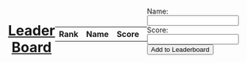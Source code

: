 <html>
<head>
  <style>
    body {
      display: flex;
      justify-content: center;
      align-items: center;
      height: 100vh;
      margin: 0;
    }
    h1 {
      text-align: center;
      text-decoration: underline;
    }
  </style>
  <title>Leaderboard</title>
  <link rel="stylesheet" href="leaderboard.css">
</head>
<body>
  <h1>Leader Board</h1>

  <table id="leaderboard">
    <tr>
      <th>Rank</th>
      <th>Name</th>
      <th>Score</th>
      <th>Action</th>
    </tr>
  </table>

  <form id="addForm">
    <label for="nameInput">Name:</label>
    <input type="text" id="nameInput" required>
    <label for="scoreInput">Score:</label>
    <input type="number" id="scoreInput" required>
    <button type="submit">Add to Leaderboard</button>
  </form>
    <script language = "JavaScript">
    var myFilms = [];
    const url = "https://ctrpe.duckdns.org/api/leaderboard/";//getting url for API
    const post_url = url+"create"//different urls for create, read, and delete functionality
    const delete_url = url+"delete/";
    const update_url = url+"update";
    const get_options = {
      method: 'GET', // *GET, POST, PUT, DELETE, etc.
      mode: 'cors', // no-cors, *cors, same-origin
      cache: 'default', // *default, no-cache, reload, force-cache, only-if-cached
      credentials: 'omit', // include, *same-origin, omit
      headers: { 
         'Content-Type': 'application/json'                
      },
    };
    function convertToEmbedUrl(url) {
      let regex = /^.*(youtu.be\/|v\/|u\/\w\/|embed\/|watch\?v=|\&v=)([^#\&\?]*).*/;
      let match = url.match(regex);
    
      if (match && match[2].length == 11) {
        return `https://www.youtube.com/embed/${match[2]}`;
      } else {
        return "https://www.youtube.com/embed/dQw4w9WgXcQ";
      }
    }
    
    function deleteHelper(){
      deleteFilms(document.getElementById('Delname').value);
    }
    function postFilms(){//function to add a new country to the API, excecuted when a user types a country into the text box and hits the check button
      const options = {
          method: 'POST',
          headers: {
              'Content-Type': 'application/json'
          },
          body: JSON.stringify({
              name: document.getElementById("Name").value,
              year: document.getElementById("Year").value,
              epcount: document.getElementById("Epcount").value,
              language: document.getElementById("Language").value,
              trailer: document.getElementById("Trailer").value,
              eplist: document.getElementById("Eplist").value,
          })
      }
      fetch(post_url, options)
        .then(response => {
            if(response.status !== 200){
                return;
            }
            response.json().then(data=>{
                
                fetchFilms()
            })
        })
      }
 
    function deleteFilms(name){//method to delete countries from the API when program is all finished
          const options = {
              method: 'DELETE'
          }
          const full_url = delete_url+name
    
          fetch(full_url, options)
              .then(response => {
                  if(response.status !== 200){
                      return;
                  }
                  response.json().then(data=>{
                      fetchFilms()
                  })
              })
    }
    
    function updateFilms(){//method to delete countries from the API when program is all finished
      const options = {
        method: 'PUT',
        headers: {
          'Content-Type': 'application/json'
        },
        body: JSON.stringify({
            name: document.getElementById("Newname").value,
            epcount: document.getElementById("Newepcount").value,
            eps: document.getElementById("Neweplist").value,
        })
      }
      const full_url = update_url
​
      fetch(full_url, options)
          .then(response => {
              if(response.status !== 200){
                  return;
              }
              response.json().then(data=>{
                  fetchFilms()
              })
          })
}
 
    function fetchFilms(){//Fetch list of countries from API to print at the end and compare when a new country to add to see if it's already been guessed
          //console.log("test")
          for(let i = document.getElementById("Films").rows.length-1; i > 0; i--){
            document.getElementById("Films").deleterow(i);
          }
          fetch(url, get_options)
              .then(response => {
                  if(response.status !== 200){
                      return;
                  }
                  response.json().then(data=>{
                      //myFilms = []
                      for(const row of data){
                        let newarray = [row.name,row.year,row.language,row.epcount,row.eplist,row.trailer];
                        let myrow = document.getElementById("Films").insertRow(-1);
                        let mytrailer = document.createElement("iframe");
                        //<iframe width="560" height="315" src="https://www.youtube.com/embed/VIDEO_ID_HERE" title="YouTube video player" frameborder="0" allow="accelerometer; autoplay; clipboard-write; encrypted-media; gyroscope; picture-in-picture" allowfullscreen></iframe>
                        //document.write("ghbsrhbvhugshoh");
                        mytrailer.setAttribute("height","300");
                        mytrailer.setAttribute("width","400");
                        mytrailer.setAttribute("src",convertToEmbedUrl(row.trailer));
                        mytrailer.setAttribute("frameborder","0");
                        mytrailer.setAttribute("allow","accelerometer; autoplay; clipboard-write; encrypted-media; gyroscope; picture-in-picture");
                        mytrailer.setAttribute("allowfullscreen",true);
                        myrow.insertCell(0).innerHTML = row.name;
                        myrow.insertCell(1).innerHTML = row.year;
                        myrow.insertCell(2).innerHTML = row.language;
                        myrow.insertCell(3).innerHTML = row.epcount;
                        myrow.insertCell(4).innerHTML = row.eplist;
                        myrow.insertCell(5).appendChild(mytrailer);
                        //myFilms.push(newarray);
                        //document.write(myFilms.length)
                      }
                  })
              })     
    }
    fetchFilms();
    //document.write(myFilms.length)
    //for(let i = 0; i < myFilms.length; i++){
​
    //}
    //document.write(myFilms.length);
​
  </script>
<!--
  <script>
    // Function to fetch leaderboard data from the server
    function fetchLeaderboardData() {
      fetch('http://ctrpe.duckdns.org/leaderboard')
        .then(response => response.json())
        .then(data => {
          leaderboardData = data;
          generateLeaderboard();
        })
        .catch(error => console.error('Error:', error));
    }
    // Function to update the server with the modified leaderboard data
    function updateLeaderboardData() {
      fetch('http://ctrpe.duckdns.org/api/leaderboard/update', {
        method: 'PUT',
        headers: {
          'Content-Type': 'application/json'
        },
        body: JSON.stringify(leaderboardData)
      })
        .then(response => response.json())
        .then(data => console.log('Success:', data))
        .catch(error => console.error('Error:', error));
    }
    // Define an empty array to hold the leaderboard data
    var leaderboardData = [];
    // Function to generate the leaderboard table based on the data
    function generateLeaderboard() {
      // Get the leaderboard table element from the HTML
      var leaderboardTable = document.getElementById("leaderboard");
      // Remove all rows from the table except the header
      while (leaderboardTable.rows.length > 1) {
        leaderboardTable.deleteRow(1);
      }
      // Iterate over the leaderboard data and create rows for each entry
      leaderboardData.forEach(function(entry) {
        // Create a new row in the table
        var row = leaderboardTable.insertRow();
        // Create cells for rank, name, score, and action
        var rankCell = row.insertCell(0);
        var nameCell = row.insertCell(1);
        var scoreCell = row.insertCell(2);
        var actionCell = row.insertCell(3);
        // Set the content of each cell to the corresponding data in the entry
        rankCell.textContent = entry.rank;
        nameCell.textContent = entry.name;
        scoreCell.textContent = entry.score;
        // Create an update button and attach a click event listener to call the updateEntry function
        var updateButton = document.createElement("button");
        updateButton.textContent = "Update";
        updateButton.addEventListener("click", function() {
          // Call updateEntry function with the rank of the entry to be updated
          updateEntry(entry.rank);
        });
        actionCell.appendChild(updateButton);
        // Create a delete button and attach a click event listener to call the deleteEntry function
        var deleteButton = document.createElement("button");
        deleteButton.textContent = "Delete";
        deleteButton.addEventListener("click", function() {
          deleteEntry(entry.rank);
        });
        actionCell.appendChild(deleteButton);
      });
    }
    // Function to delete an entry from the leaderboard based on its rank
    function deleteEntry(rank) {
      // Find the index of the entry with the given rank in the leaderboard data
      var index = leaderboardData.findIndex(function(entry) {
        return entry.rank === rank;
      });
      // If the entry is found, remove it from the leaderboard data, update ranks, regenerate the leaderboard, and update the server
      if (index !== -1) {
        leaderboardData.splice(index, 1);
        updateRanks();
        generateLeaderboard();
        updateLeaderboardData();
      }
    }
    // Function to update an entry in the leaderboard based on its rank
    function updateEntry(rank) {
      // Find the index of the entry with the given rank in the leaderboard data
      var index = leaderboardData.findIndex(function(entry) {
        return entry.rank === rank;
      });
      // If the entry is found, prompt the user for the updated score and update the entry
      if (index !== -1) {
        var updatedScore = prompt("Enter the updated score for " + leaderboardData[index].name + ":");
        if (updatedScore !== null && !isNaN(updatedScore)) {
          leaderboardData[index].score = parseInt(updatedScore);
          leaderboardData.sort(function(a, b) {
            return a.score - b.score;
          });
          updateRanks();
          generateLeaderboard();
          updateLeaderboardData();
        }
      }
    }
    // Function to update the ranks of all entries in the leaderboard
    function updateRanks() {
      leaderboardData.forEach(function(entry, index) {
        entry.rank = index + 1;
      });
    }
    // Function to add a new entry to the leaderboard based on user input
    function addToLeaderboard() {
      // Get the name and score inputs from the HTML
      var nameInput = document.getElementById("nameInput").value;
      var scoreInput = document.getElementById("scoreInput").value;
      // Create a new entry object with rank 0, name from the input, and score from the input
      var newEntry = {
        rank: 0,
        name: nameInput,
        score: parseInt(scoreInput)
      };
      // Add the new entry to the leaderboard data, update ranks, regenerate the leaderboard, and update the server
      leaderboardData.push(newEntry);
      leaderboardData.sort(function(a, b) {
        return a.score - b.score;
      });
      updateRanks();
      generateLeaderboard();
      updateLeaderboardData();
      // Reset the input fields
      document.getElementById("nameInput").value = "";
      document.getElementById("scoreInput").value = "";
    }
    // Get the add form element from the HTML
    var addForm = document.getElementById("addForm");
    // Attach a submit event listener to the form to call the addToLeaderboard function
    addForm.addEventListener("submit", function(event) {
      event.preventDefault();
      addToLeaderboard();
    });
    // Fetch leaderboard data when the page loads
    fetchLeaderboardData();
  </script> -->
  
</body>
</html>


<!-- <html>
<head>
  <style>
    body {
      display: flex;
      justify-content: center;
      align-items: center;
      height: 100vh;
      margin: 0;
    }
    h1 {
      text-align: center;
      text-decoration: underline;
    }
  </style>
</head>
<body>
  <h1>Leader Board</h1>
</body>
</html>
<head>
  <title>Leaderboard</title>
  <link rel="stylesheet" href="leaderboard.css">
</head>
<body>
  <table id="leaderboard">
    <tr>
      <th>Rank</th>
      <th>Name</th>
      <th>Score</th>
      <th>Action</th>
    </tr>
  </table>
  <form id="addForm">
    <label for="nameInput">Name:</label>
    <input type="text" id="nameInput" required>
    <label for="scoreInput">Score:</label>
    <input type="number" id="scoreInput" required>
    <button type="submit">Add to Leaderboard</button>
  </form>
  <script>
    // Define an array of leaderboard data containing objects representing players and their scores
    var leaderboardData = [
      { rank: 1, name: "Chinmay", score: 100 },
      { rank: 2, name: "Raunak", score: 90 },
      { rank: 3, name: "Paaras", score: 80 },
      { rank: 4, name: "Ederick", score: 70 },
      { rank: 5, name: "Tannay", score: 60 },
      { rank: 6, name: "Qais", score: 50 }
    ];
    // Function to generate the leaderboard table based on the data
    function generateLeaderboard() {
      // Get the leaderboard table element from the HTML
      var leaderboardTable = document.getElementById("leaderboard");
      // Remove all rows from the table except the header
      while (leaderboardTable.rows.length > 1) {
        leaderboardTable.deleteRow(1);
      }
      // Iterate over the leaderboard data and create rows for each entry
      leaderboardData.forEach(function(entry) {
        // Create a new row in the table
        var row = leaderboardTable.insertRow();
        // Create cells for rank, name, score, and action
        var rankCell = row.insertCell(0);
        var nameCell = row.insertCell(1);
        var scoreCell = row.insertCell(2);
        var actionCell = row.insertCell(3);
        // Set the content of each cell to the corresponding data in the entry
        rankCell.textContent = entry.rank;
        nameCell.textContent = entry.name;
        scoreCell.textContent = entry.score;
        // Create an update button and attach a click event listener to call the updateEntry function
        var updateButton = document.createElement("button");
        updateButton.textContent = "Update";
        updateButton.addEventListener("click", function() {
          // Call updateEntry function with the rank of the entry to be updated
          updateEntry(entry.rank);
        });
        actionCell.appendChild(updateButton);
        // Create a delete button and attach a click event listener to call the deleteEntry function
        var deleteButton = document.createElement("button");
        deleteButton.textContent = "Delete";
        deleteButton.addEventListener("click", function() {
          deleteEntry(entry.rank);
        });
        actionCell.appendChild(deleteButton);
      });
    }
    // Function to delete an entry from the leaderboard based on its rank
    function deleteEntry(rank) {
      // Find the index of the entry with the given rank in the leaderboard data
      var index = leaderboardData.findIndex(function(entry) {
        return entry.rank === rank;
      });
      // If the entry is found, remove it from the leaderboard data, update ranks, and regenerate the leaderboard
      if (index !== -1) {
        leaderboardData.splice(index, 1);
        updateRanks();
        generateLeaderboard();
      }
    }
    // Function to update an entry in the leaderboard based on its rank
    function updateEntry(rank) {
      // Find the index of the entry with the given rank in the leaderboard data
      var index = leaderboardData.findIndex(function(entry) {
        return entry.rank === rank;
      });
      // If the entry is found, prompt the user for the updated score and update the entry
      if (index !== -1) {
        var updatedScore = prompt("Enter the updated score for " + leaderboardData[index].name + ":");
        if (updatedScore !== null && !isNaN(updatedScore)) {
          leaderboardData[index].score = parseInt(updatedScore);
          leaderboardData.sort(function(a, b) {
            return a.score - b.score;
          });
          updateRanks();
          generateLeaderboard();
        }
      }
    }
    // Function to update the ranks of all entries in the leaderboard
    function updateRanks() {
      leaderboardData.forEach(function(entry, index) {
        entry.rank = index + 1;
      });
    }
    // Function to add a new entry to the leaderboard based on user input
    function addToLeaderboard() {
      // Get the name and score inputs from the HTML
      var nameInput = document.getElementById("nameInput").value;
      var scoreInput = document.getElementById("scoreInput").value;
      // Create a new entry object with rank 0, name from the input, and score from the input
      var newEntry = {
        rank: 0,
        name: nameInput,
        score: parseInt(scoreInput)
      };
      // Add the new entry to the leaderboard data, update ranks, and regenerate the leaderboard
      leaderboardData.push(newEntry);
      leaderboardData.sort(function(a, b) {
        return a.score - b.score;
      });
      updateRanks();
      generateLeaderboard();
      // Reset the input fields
      document.getElementById("nameInput").value = "";
      document.getElementById("scoreInput").value = "";
    }
    // Get the add form element from the HTML
    var addForm = document.getElementById("addForm");
    // Attach a submit event listener to the form to call the addToLeaderboard function
    addForm.addEventListener("submit", function(event) {
      event.preventDefault();
      addToLeaderboard();
    });
    // Generate the leaderboard when the page loads
    generateLeaderboard();
  </script>
</body>
 -->








